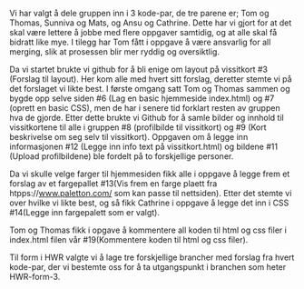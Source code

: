 Vi har valgt å dele gruppen inn i 3 kode-par, de tre parene er; Tom og Thomas, Sunniva og Mats, og Ansu og Cathrine. Dette har vi gjort for at det skal være lettere å jobbe med flere oppgaver samtidig, og at alle skal få bidratt like mye. I tilegg har Tom fått i oppgave å være ansvarlig for all merging, slik at prosessen blir mer ryddig og oversiktlig.

Da vi startet brukte vi github for å bli enige om layout på vissitkort #3 (Forslag til layout). Her kom alle med hvert sitt forslag, deretter stemte vi på det forslaget vi likte best.
I første omgang satt Tom og Thomas sammen og bygde opp selve siden #6 (Lag en basic hjemmeside index.html) og #7 (oprett en basic CSS), men de har i senere tid forklart resten av gruppen hva de gjorde. 
Etter dette brukte vi Github for å samle bilder og innhold til vissitkortene til alle i gruppen #8 (profilbilde til vissitkort) og #9 (Kort beskrivelse om seg selv til vissitkort). Oppgaven om å legge inn informasjonen #12 (Legge inn info text på vissitkort.html) og bildene #11 (Upload profilbildene) ble fordelt på to forskjellige personer.

Da vi skulle velge farger til hjemmesiden fikk alle i oppgave å legge frem et forslag av et fargepallet #13(Vis frem en farge plaett fra htpps://www.paletton.com/ som kan passe til nettsiden). Etter det stemte vi over hvilke vi likte best, og så fikk Cathrine i oppgave å legge det inn i CSS #14(Legge inn fargepalett som er valgt). 

Tom og Thomas fikk i opgave å kommentere all koden til html og css filer i index.html filen vår #19(Kommentere koden til html og css filer). 



Til form i HWR valgte vi å lage tre forskjellige brancher med forslag fra hvert kode-par, der vi bestemte oss for å ta utgangspunkt i branchen som heter HWR-form-3.
